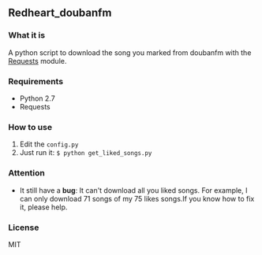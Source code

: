 ## Redheart_doubanfm

### What it is
A python script to download the song you marked from doubanfm with the [Requests][1] module.

### Requirements
* Python 2.7
* Requests

### How to use 
1. Edit the `config.py`
2. Just run it: `$ python get_liked_songs.py`

### Attention
* It still have a **bug**: It can't download all you liked songs. For example, I can only 
download 71 songs of my 75 likes songs.If you know how to fix it, please help.

### License
MIT


[1]: https://github.com/kennethreitz/requests "Requests"